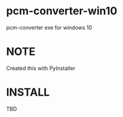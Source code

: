 # pcm-converter-win10
pcm-converter exe for windows 10

# NOTE
Created this with PyInstaller

# INSTALL
TBD
